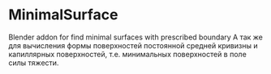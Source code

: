 # MinimalSurface
Blender addon for find minimal surfaces with prescribed boundary
А так же для вычисления формы поверхностей постоянной средней кривизны и капиллярных поверхностей, т.е. 
минимальных поверхностей в поле силы тяжести.


